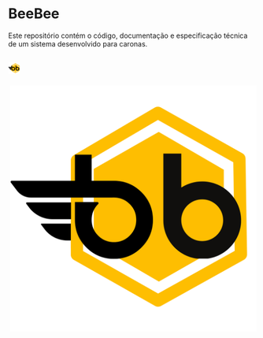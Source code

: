 # BeeBee
Este repositório contém o código, documentação e especificação técnica de um sistema desenvolvido para caronas.


<h2><img src="BeeBeeLogo.png" height="24" /></h2>
<img align='right' src="BeeBeeLogo.png" width="500" />


